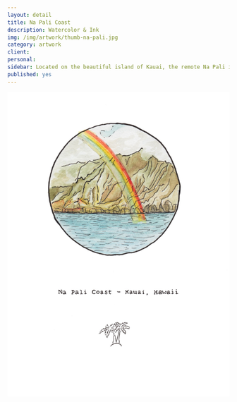 ```yaml
---
layout: detail
title: Na Pali Coast
description: Watercolor & Ink
img: /img/artwork/thumb-na-pali.jpg
category: artwork
client:
personal:
sidebar: Located on the beautiful island of Kauai, the remote Na Pali is a costal paradise accessible only on foot or by sea
published: yes
---
```

![Na Pali](/img/artwork/na_pali_coast-1200w.jpg)